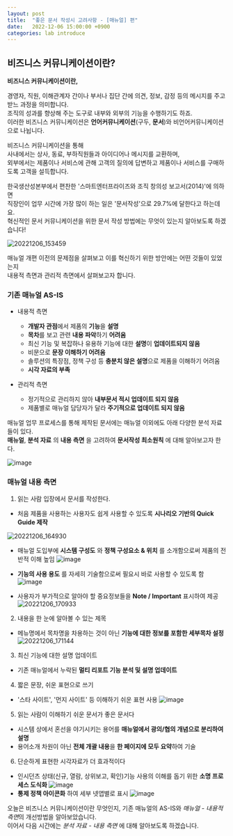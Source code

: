 ```yaml
---
layout: post
title:  "좋은 문서 작성시 고려사항 - [매뉴얼] 편"
date:   2022-12-06 15:00:00 +0900
categories: lab introduce
---
```


## 비즈니스 커뮤니케이션이란?

**비즈니스 커뮤니케이션이란,** 

경영자, 직원, 이해관계자 간이나 부서나 집단 간에 의견, 정보, 감정 등의 메시지를 주고받느 과정을 의미합니다.    
조직의 성과를 향상해 주는 도구로 내부와 외부의 기능을 수행하기도 하죠.  
이러한 비즈니스 커뮤니케이션은 **언어커뮤니케이션**(구두, **문서**)와 비언어커뮤니케이션으로 나뉩니다.  

비즈니스 커뮤니케이션을 통해  
사내에서는 상사, 동료, 부하직원들과 아이디어나 메시지를 교환하며,   
외부에서는 제품이나 서비스에 관해 고객의 질의에 답변하고 제품이나 서비스를 구매하도록 고객을 설득합니다.  

한국생산성본부에서 편찬한 '스마트엔터프라이즈와 조직 창의성 보고서(2014)'에 의하면  
직장인이 업무 시간에 가장 많이 하는 일은 '문서작성'으로 29.7%에 달한다고 하는데요.  
혁신적인 문서 커뮤니케이션을 위한 문서 작성 방법에는 무엇이 있는지 알아보도록 하겠습니다!


![20221206_153459](https://user-images.githubusercontent.com/118801307/205838853-015bf695-55e6-4068-aa18-ea2ad2cf60eb.png)


매뉴얼 개편 이전의 문제점을 살펴보고 이를 혁신하기 위한 방안에는 어떤 것들이 있었는지  
내용적 측면과 관리적 측면에서 살펴보고자 합니다.  



### 기존 매뉴얼 AS-IS 

- 내용적 측면
  - **개발자 관점**에서 제품의 **기능**을 **설명**  
  - **목차**를 보고 관련 **내용 파악**하기 **어려움**  
  - 최신 기능 및 복잡하나 유용하 기능에 대한 **설명**이 **업데이트되지 않음**  
  - 비문으로 **문장 이해하기 어려움**  
  - 솔루션의 특장점, 정책 구성 등 **충분치 않은 설명**으로 제품을 이해하기 어려움  
  - **시각 자료의 부족**  

- 관리적 측면  
  - 정기적으로 관리하지 않아 **내부문서 적시 업데이트 되지 않음**  
  - 제품별로 매뉴얼 담당자가 달라 **주기적으로 업데이트 되지 않음**  
   

매뉴얼 업무 프로세스를 통해 제작된 문서에는 매뉴얼 이외에도 아래 다양한 분석 자료들이 있다.    
**매뉴얼**, **분석 자료** 의 **내용 측면** 을 고려하여 **문서작성 최소원칙** 에 대해 알아보고자 한다.  


![image](https://user-images.githubusercontent.com/118801307/206067484-cf7f350a-01e6-4c39-a6a0-590b6d2a2f80.png)


### 매뉴얼 내용 측면

1) 읽는 사람 입장에서 문서를 작성한다.  
- 처음 제품을 사용하는 사용자도 쉽게 사용할 수 있도록 **시나리오 기반의 Quick Guide 제작**  

![20221206_164930](https://user-images.githubusercontent.com/118801307/205852199-80f97d83-abc6-44e9-8e23-4b10514d4e81.png)

- 매뉴얼 도입부에 **시스템 구성도** 와 **정책 구성요소 & 위치** 를 소개함으로써 제품의 전반적 이해 높임
![image](https://user-images.githubusercontent.com/118801307/205855250-9e5ea79c-bffc-400f-b565-bb248a5ee54b.png)

- **기능의 사용 용도** 를 자세히 기술함으로써 필요시 바로 사용할 수 있도록 함
![image](https://user-images.githubusercontent.com/118801307/205855505-a3f4bcec-6cfd-4de5-a1cb-6692a62aebbc.png)

- 사용자가 부가적으로 알아야 할 중요정보들을 **Note / Important** 표시하여 제공
![20221206_170933](https://user-images.githubusercontent.com/118801307/205857765-6fe0c16c-8cbc-411c-bee7-f25ea60fd514.png)



2) 내용을 한 눈에 알아볼 수 있는 제목
- 메뉴명에서 목차명을 차용하는 것이 아닌 **기능에 대한 정보를 포함한 세부목차 설정**  
![20221206_171144](https://user-images.githubusercontent.com/118801307/205856247-ca907aad-fe84-42e0-bcbe-ef6108349a73.png)

3) 최신 기능에 대한 설명 업데이트
- 기존 매뉴얼에서 누락된 **멀티 리포트 기능 분석 및 설명 업데이트**

4) 짧은 문장, 쉬운 표현으로 쓰기
- '스타 사이트', '먼지 사이트' 등 이해하기 쉬운 표현 사용
![image](https://user-images.githubusercontent.com/118801307/206066037-b80d9a53-58d8-451f-8c07-0bace374e717.png)
5) 읽는 사람이 이해하기 쉬운 문서가 좋은 문서다
- 시스템 상에서 혼선을 야기시키는 용어를 **매뉴얼에서 광의/협의 개념으로 분리하여 설명**
- 용어소개 차원이 아닌 **전체 개괄 내용**을 **한 페이지에 모두 요약**하여 기술

6) 단순하게 표현한 시각자료가 더 효과적이다
- 인시던츠 상태(신규, 열람, 상위보고, 확인)기능 사용의 이해를 돕기 위한 **소명 프로세스 도식화**
![image](https://user-images.githubusercontent.com/118801307/206066173-526b816c-c71d-4bdd-ad36-666aebcd042b.png)
- **통제 정책 아이콘화** 하여 세부 넷앱별로 표시
![image](https://user-images.githubusercontent.com/118801307/206067172-ce096ab0-4edf-4f7d-95a8-12e70be0184e.png)

오늘은 비즈니스 커뮤니케이션이란 무엇인지, 기존 매뉴얼의 AS-IS와 *매뉴얼 - 내용적 측면*의 개선방법을 알아보았습니다.   
이어서 다음 시간에는 *분석 자료 - 내용 측면* 에 대해 알아보도록 하겠습니다. 
